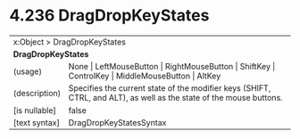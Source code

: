 <html dir="LTR" xmlns:mshelp="http://msdn.microsoft.com/mshelp" xmlns:ddue="http://ddue.schemas.microsoft.com/authoring/2003/5" xmlns:xlink="http://www.w3.org/1999/xlink" xmlns:tool="http://www.microsoft.com/tooltip">

<body>
 <input type="hidden" id="userDataCache" class="userDataStyle">
 <input type="hidden" id="hiddenScrollOffset">
 <img id="dropDownImage" style="display:none; height:0; width:0;" src="../local/drpdown.gif">
 <img id="dropDownHoverImage" style="display:none; height:0; width:0;" src="../local/drpdown_orange.gif">
 <img id="collapseImage" style="display:none; height:0; width:0;" src="../local/collapse.gif">
 <img id="expandImage" style="display:none; height:0; width:0;" src="../local/exp.gif">
 <img id="collapseAllImage" style="display:none; height:0; width:0;" src="../local/collall.gif">
 <img id="expandAllImage" style="display:none; height:0; width:0;" src="../local/expall.gif">
 <img id="copyImage" style="display:none; height:0; width:0;" src="../local/copycode.gif">
 <img id="copyHoverImage" style="display:none; height:0; width:0;" src="../local/copycodeHighlight.gif">
 <div id="header"><h1 class="heading">4.236 DragDropKeyStates</h1></div>

 <div id="mainSection">
 <div id="mainBody">
 <div id="allHistory" class="saveHistory" onsave="saveAll()" onload="loadAll()"></div>
 <p xmlns:wsd="http://wsdev.schemas.microsoft.com/authoring/2008/2" xmlns:msxsl="urn:schemas-microsoft-com:xslt" xmlns:script="urn:script" xmlns:build="urn:build">
 </p>
 <div id="sectionSection0" class="section" name="collapseableSection">
 <content xmlns="http://ddue.schemas.microsoft.com/authoring/2003/5" xmlns:wsd="http://wsdev.schemas.microsoft.com/authoring/2008/2" xmlns:msxsl="urn:schemas-microsoft-com:xslt" xmlns:script="urn:script" xmlns:build="urn:build">
 </content>
 </div>
 <div id="sectionSection1" class="section" name="collapseableSection">
 <content xmlns="http://ddue.schemas.microsoft.com/authoring/2003/5" xmlns:wsd="http://wsdev.schemas.microsoft.com/authoring/2008/2" xmlns:msxsl="urn:schemas-microsoft-com:xslt" xmlns:script="urn:script" xmlns:build="urn:build">
 <table class="ProtocolAuthoredTable" xmlns="">
 <tr><td colspan="2">
<mshelp:link keywords="86913f34-aa06-4c94-9f09-83936a822fd8" tabindex="0">x:Object</mshelp:link> &gt; <mshelp:link keywords="ff195060-e86c-491f-bfe3-9dd796b8ba98" tabindex="0">DragDropKeyStates</mshelp:link> </td>
 </tr>
 <tr><td colspan="2">
 <b>
DragDropKeyStates </b>
 </td>
 </tr>
 <tr><td><div class="indent0">(usage)</div></td>
 <td><mshelp:link keywords="c7d24b5f-0449-42f9-a1d9-4f89881bc77f" tabindex="0">None</mshelp:link> | <mshelp:link keywords="c7d24b5f-0449-42f9-a1d9-4f89881bc77f" tabindex="0">LeftMouseButton</mshelp:link> | <mshelp:link keywords="c7d24b5f-0449-42f9-a1d9-4f89881bc77f" tabindex="0">RightMouseButton</mshelp:link> | <mshelp:link keywords="c7d24b5f-0449-42f9-a1d9-4f89881bc77f" tabindex="0">ShiftKey</mshelp:link> | <mshelp:link keywords="c7d24b5f-0449-42f9-a1d9-4f89881bc77f" tabindex="0">ControlKey</mshelp:link> | <mshelp:link keywords="c7d24b5f-0449-42f9-a1d9-4f89881bc77f" tabindex="0">MiddleMouseButton</mshelp:link> | <mshelp:link keywords="c7d24b5f-0449-42f9-a1d9-4f89881bc77f" tabindex="0">AltKey</mshelp:link> </td>
 </tr>
 <tr><td><div class="indent0">(description)</div></td>
 <td>Specifies the current state of the modifier keys (SHIFT, CTRL, and ALT), as well as the state of the mouse buttons. </td>
 </tr>
 <tr><td><div class="indent0">[is nullable]</div></td>
 <td>false </td>
 </tr>
 <tr><td><div class="indent0">[text syntax]</div></td>
 <td><mshelp:link keywords="c7d24b5f-0449-42f9-a1d9-4f89881bc77f" tabindex="0">DragDropKeyStatesSyntax</mshelp:link> </td>
 </tr>
</table>
 </content>
 </div>
 <!--[if gte IE 5]>
 <tool:tip element="languageFilterToolTip" avoidmouse="false"/>
 <![endif]-->
 </div>
 <a name="feedback"></a><span></span>
 </div>
</body></html>
